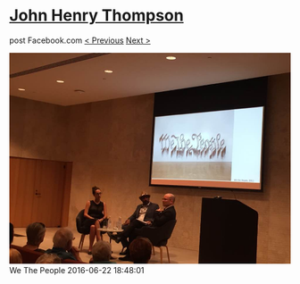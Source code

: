 # [John Henry Thompson](../README.md)
post Facebook.com
[< Previous](2016-06-29-2.md) [Next >](2016-06-22-3.md)

[![](../media/2016-06-22/Mobile-Uploads-We-The-People.jpg)](../README.md)
We The People
2016-06-22 18:48:01